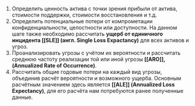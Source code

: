 1. Определить ценность актива с точки зрения прибыли от актива, стоимости поддержки, стоимости восстановления и т.д.
2. Определить потенциальные потери от компрометации конфиденциальности, целостности или доступности. На данном шаге также необходимо рассчитать **ущерб от единичного инцидента [[SLE]] (англ. Single Loss Expactancy)** для всех активов и угроз.
3. Проанализировать угрозы с учётом их вероятности и рассчитать среднюю частоту реализации той или иной угрозы **[[ARO]], (Annualized Rate of Occurrence)**.
4. Рассчитать общие годовые потери на каждый вид угрозы, объединив расчёт вероятности и возможного ущерба. Основным расчётным значением здесь является **[[ALE]] (Annualized Loss Expectancy)**, для его расчёта нам потребуются ранее полученные данные.